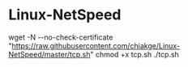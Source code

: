 # Linux-NetSpeed

wget -N --no-check-certificate "https://raw.githubusercontent.com/chiakge/Linux-NetSpeed/master/tcp.sh"
chmod +x tcp.sh
./tcp.sh
